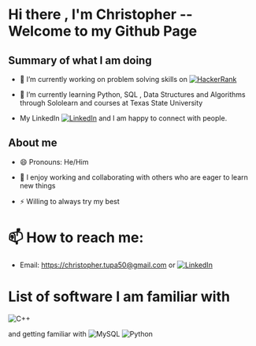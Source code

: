 # Hi there , I'm Christopher -- Welcome to my Github Page

##  Summary of what I am doing 

* 🔭 I’m currently working on problem solving skills on [![HackerRank](https://img.shields.io/badge/-Hackerrank-2EC866?style=for-the-badge&logo=HackerRank&logoColor=white)](https://www.hackerrank.com/c_t197) 
 
 
* 🌱 I’m currently learning Python, SQL ,  Data Structures and Algorithms through Sololearn and courses at Texas State University 

*  My LinkedIn [![LinkedIn](https://img.shields.io/badge/linkedin-%230077B5.svg?style=for-the-badge&logo=linkedin&logoColor=white)](https://www.linkedin.com/in/christopher-tupa)
and I am happy to connect with people. 

## About me 
* 😄 Pronouns: He/Him

* 👯 I enjoy working and collaborating with others who are eager to learn new things

* ⚡ Willing to always try my best 

# 📫 How to reach me: 
* Email: https://christopher.tupa50@gmail.com or  [![LinkedIn](https://img.shields.io/badge/linkedin-%230077B5.svg?style=for-the-badge&logo=linkedin&logoColor=white)](https://www.linkedin.com/in/christopher-tupa)



# List of software I am familiar with
![C++](https://img.shields.io/badge/c++-%2300599C.svg?style=for-the-badge&logo=c%2B%2B&logoColor=white)

and getting familiar with 
![MySQL](https://img.shields.io/badge/mysql-%2300f.svg?style=for-the-badge&logo=mysql&logoColor=white)
![Python](https://img.shields.io/badge/python-3670A0?style=for-the-badge&logo=python&logoColor=ffdd54)




<!--
**Christopher50000/Christopher50000** is a ✨ _special_ ✨ repository because its `README.md` (this file) appears on your GitHub profile.

Here are some ideas to get you started: **

# 🔭 I’m currently working on problem solving skills on [![HackerRank](https://img.shields.io/badge/-Hackerrank-2EC866?style=for-the-badge&logo=HackerRank&logoColor=white)]
- 🌱 I’m currently learning Python, SQL , Data Structures and Algorithms through 

- 👯 I’m looking to collaborate on ...
- 🤔 I’m looking for help with ...
- 💬 Ask me about ...
- 📫 How to reach me: ...
- 😄 Pronouns: ...
- ⚡ Fun fact: ...
-->
